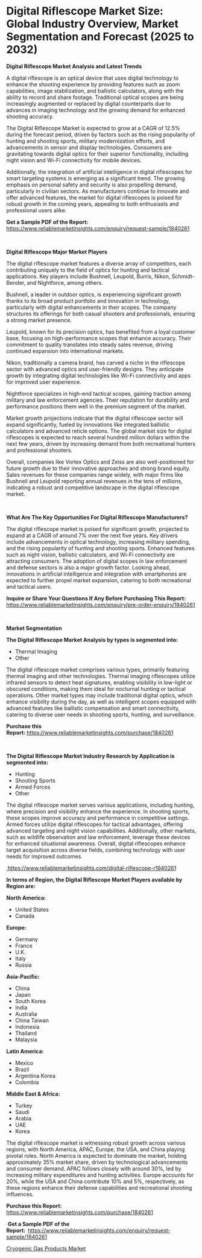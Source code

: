 <p><h1>Digital Riflescope Market Size: Global Industry Overview, Market Segmentation and Forecast (2025 to 2032)</h1></p><p><strong>Digital Riflescope Market Analysis and Latest Trends</strong></p>
<p><p>A digital riflescope is an optical device that uses digital technology to enhance the shooting experience by providing features such as zoom capabilities, image stabilization, and ballistic calculators, along with the ability to record and share footage. Traditional optical scopes are being increasingly augmented or replaced by digital counterparts due to advances in imaging technology and the growing demand for enhanced shooting accuracy.</p><p>The Digital Riflescope Market is expected to grow at a CAGR of 12.5% during the forecast period, driven by factors such as the rising popularity of hunting and shooting sports, military modernization efforts, and advancements in sensor and display technologies. Consumers are gravitating towards digital optics for their superior functionality, including night vision and Wi-Fi connectivity for mobile devices. </p><p>Additionally, the integration of artificial intelligence in digital riflescopes for smart targeting systems is emerging as a significant trend. The growing emphasis on personal safety and security is also propelling demand, particularly in civilian sectors. As manufacturers continue to innovate and offer advanced features, the market for digital riflescopes is poised for robust growth in the coming years, appealing to both enthusiasts and professional users alike.</p></p>
<p><strong>Get a Sample PDF of the Report:&nbsp;</strong> <a href="https://www.reliablemarketinsights.com/enquiry/request-sample/1840261?utm_campaign=3293&utm_medium=2&utm_source=Github&utm_content=ia&utm_term=12042025&utm_id=digital-riflescope">https://www.reliablemarketinsights.com/enquiry/request-sample/1840261</a></p>
<p>&nbsp;</p>
<p><strong>Digital Riflescope Major Market Players</strong></p>
<p><p>The digital riflescope market features a diverse array of competitors, each contributing uniquely to the field of optics for hunting and tactical applications. Key players include Bushnell, Leupold, Burris, Nikon, Schmidt-Bender, and Nightforce, among others.</p><p>Bushnell, a leader in outdoor optics, is experiencing significant growth thanks to its broad product portfolio and innovation in technology, particularly with digital enhancements in their scopes. The company structures its offerings for both casual shooters and professionals, ensuring a strong market presence.</p><p>Leupold, known for its precision optics, has benefited from a loyal customer base, focusing on high-performance scopes that enhance accuracy. Their commitment to quality translates into steady sales revenue, driving continued expansion into international markets.</p><p>Nikon, traditionally a camera brand, has carved a niche in the riflescope sector with advanced optics and user-friendly designs. They anticipate growth by integrating digital technologies like Wi-Fi connectivity and apps for improved user experience.</p><p>Nightforce specializes in high-end tactical scopes, gaining traction among military and law enforcement agencies. Their reputation for durability and performance positions them well in the premium segment of the market.</p><p>Market growth projections indicate that the digital riflescope sector will expand significantly, fueled by innovations like integrated ballistic calculators and advanced reticle options. The global market size for digital riflescopes is expected to reach several hundred million dollars within the next few years, driven by increasing demand from both recreational hunters and professional shooters.</p><p>Overall, companies like Vortex Optics and Zeiss are also well-positioned for future growth due to their innovative approaches and strong brand equity. Sales revenues for these companies range widely, with major firms like Bushnell and Leupold reporting annual revenues in the tens of millions, indicating a robust and competitive landscape in the digital riflescope market.</p></p>
<p>&nbsp;</p>
<p><strong>What Are The Key Opportunities For Digital Riflescope Manufacturers?</strong></p>
<p><p>The digital riflescope market is poised for significant growth, projected to expand at a CAGR of around 7% over the next five years. Key drivers include advancements in optical technology, increasing military spending, and the rising popularity of hunting and shooting sports. Enhanced features such as night vision, ballistic calculators, and Wi-Fi connectivity are attracting consumers. The adoption of digital scopes in law enforcement and defense sectors is also a major growth factor. Looking ahead, innovations in artificial intelligence and integration with smartphones are expected to further propel market expansion, catering to both recreational and tactical users.</p></p>
<p><strong>Inquire or Share Your Questions If Any Before Purchasing This Report:</strong> <a href="https://www.reliablemarketinsights.com/enquiry/pre-order-enquiry/1840261?utm_campaign=3293&utm_medium=2&utm_source=Github&utm_content=ia&utm_term=12042025&utm_id=digital-riflescope">https://www.reliablemarketinsights.com/enquiry/pre-order-enquiry/1840261</a></p>
<p>&nbsp;</p>
<p><strong>Market Segmentation</strong></p>
<p><strong>The Digital Riflescope Market Analysis by types is segmented into:</strong></p>
<p><ul><li>Thermal Imaging</li><li>Other</li></ul></p>
<p><p>The digital riflescope market comprises various types, primarily featuring thermal imaging and other technologies. Thermal imaging riflescopes utilize infrared sensors to detect heat signatures, enabling visibility in low-light or obscured conditions, making them ideal for nocturnal hunting or tactical operations. Other market types may include traditional digital optics, which enhance visibility during the day, as well as intelligent scopes equipped with advanced features like ballistic compensation and smart connectivity, catering to diverse user needs in shooting sports, hunting, and surveillance.</p></p>
<p><strong>Purchase this Report:&nbsp;</strong><a href="https://www.reliablemarketinsights.com/purchase/1840261?utm_campaign=3293&utm_medium=2&utm_source=Github&utm_content=ia&utm_term=12042025&utm_id=digital-riflescope">https://www.reliablemarketinsights.com/purchase/1840261</a></p>
<p>&nbsp;</p>
<p><strong>The Digital Riflescope Market Industry Research by Application is segmented into:</strong></p>
<p><ul><li>Hunting</li><li>Shooting Sports</li><li>Armed Forces</li><li>Other</li></ul></p>
<p><p>The digital riflescope market serves various applications, including hunting, where precision and visibility enhance the experience. In shooting sports, these scopes improve accuracy and performance in competitive settings. Armed forces utilize digital riflescopes for tactical advantages, offering advanced targeting and night vision capabilities. Additionally, other markets, such as wildlife observation and law enforcement, leverage these devices for enhanced situational awareness. Overall, digital riflescopes enhance target acquisition across diverse fields, combining technology with user needs for improved outcomes.</p></p>
<p><a href="https://www.reliablemarketinsights.com/digital-riflescope-r1840261?utm_campaign=3293&utm_medium=2&utm_source=Github&utm_content=ia&utm_term=12042025&utm_id=digital-riflescope">&nbsp;https://www.reliablemarketinsights.com/digital-riflescope-r1840261</a></p>
<p><strong>In terms of Region, the Digital Riflescope Market Players available by Region are:</strong></p>
<p>
    <p> <strong> North America: </strong>
        <ul>
            <li>United States</li>
            <li>Canada</li>
        </ul>
        </p> 
    <p> <strong> Europe: </strong>
        <ul>
            <li>Germany</li>
            <li>France</li>
            <li>U.K.</li>
            <li>Italy</li>
            <li>Russia</li>
        </ul>
        </p> 
    <p> <strong> Asia-Pacific: </strong>
        <ul>
            <li>China</li>
            <li>Japan</li>
            <li>South Korea</li>
            <li>India</li>
            <li>Australia</li>
            <li>China Taiwan</li>
            <li>Indonesia</li>
            <li>Thailand</li>
            <li>Malaysia</li>
        </ul>
        </p> 
    <p> <strong> Latin America: </strong>
        <ul>
            <li>Mexico</li>
            <li>Brazil</li>
            <li>Argentina Korea</li>
            <li>Colombia</li>
        </ul>
        </p> 
    <p> <strong> Middle East & Africa: </strong>
        <ul>
            <li>Turkey</li>
            <li>Saudi</li>
            <li>Arabia</li>
            <li>UAE</li>
            <li>Korea</li>
        </ul>
    </p>
    </p>
<p><p>The digital riflescope market is witnessing robust growth across various regions, with North America, APAC, Europe, the USA, and China playing pivotal roles. North America is expected to dominate the market, holding approximately 35% market share, driven by technological advancements and consumer demand. APAC follows closely with around 30%, led by increasing military expenditures and hunting activities. Europe accounts for 20%, while the USA and China contribute 10% and 5%, respectively, as these regions enhance their defense capabilities and recreational shooting influences.</p></p>
<p><strong>Purchase this Report: </strong><a href="https://www.reliablemarketinsights.com/purchase/1840261?utm_campaign=3293&utm_medium=2&utm_source=Github&utm_content=ia&utm_term=12042025&utm_id=digital-riflescope">https://www.reliablemarketinsights.com/purchase/1840261</a></p>
<p>&nbsp;<strong>Get a Sample PDF of the Report:&nbsp;&nbsp;</strong><a href="https://www.reliablemarketinsights.com/enquiry/request-sample/1840261?utm_campaign=3293&utm_medium=2&utm_source=Github&utm_content=ia&utm_term=12042025&utm_id=digital-riflescope">https://www.reliablemarketinsights.com/enquiry/request-sample/1840261</a></p>
<p><strong></strong></p>
<p><p><a href="https://github.com/sadimsamid/Market-Research-Report-List-1/blob/main/cryogenic-gas-products-market.md?utm_campaign=3293&utm_medium=2&utm_source=Github&utm_content=ia&utm_term=12042025&utm_id=digital-riflescope">Cryogenic Gas Products Market</a></p></p>